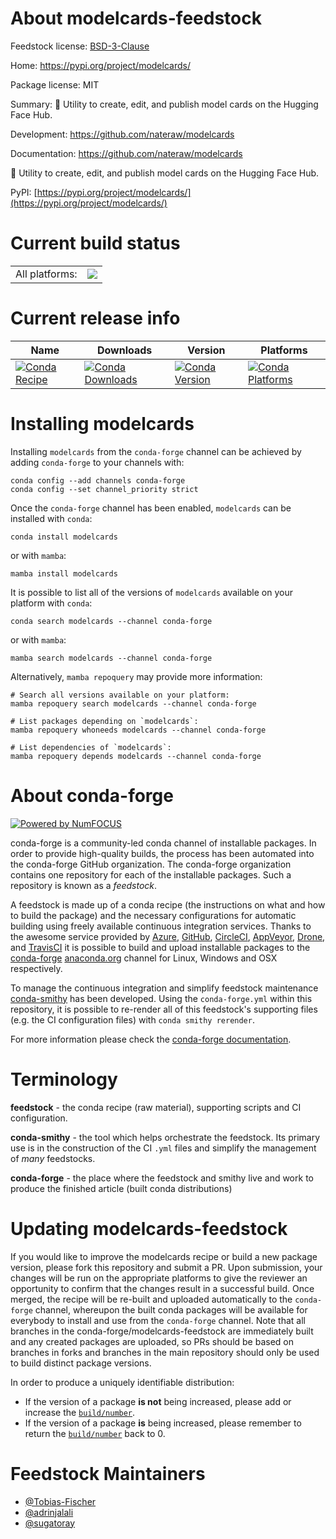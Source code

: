 About modelcards-feedstock
==========================

Feedstock license: [BSD-3-Clause](https://github.com/conda-forge/modelcards-feedstock/blob/main/LICENSE.txt)

Home: https://pypi.org/project/modelcards/

Package license: MIT

Summary: 📝 Utility to create, edit, and publish model cards on the Hugging Face Hub.

Development: https://github.com/nateraw/modelcards

Documentation: https://github.com/nateraw/modelcards

📝 Utility to create, edit, and publish model cards on the Hugging Face Hub.

PyPI: [https://pypi.org/project/modelcards/](https://pypi.org/project/modelcards/)


Current build status
====================


<table><tr><td>All platforms:</td>
    <td>
      <a href="https://dev.azure.com/conda-forge/feedstock-builds/_build/latest?definitionId=17715&branchName=main">
        <img src="https://dev.azure.com/conda-forge/feedstock-builds/_apis/build/status/modelcards-feedstock?branchName=main">
      </a>
    </td>
  </tr>
</table>

Current release info
====================

| Name | Downloads | Version | Platforms |
| --- | --- | --- | --- |
| [![Conda Recipe](https://img.shields.io/badge/recipe-modelcards-green.svg)](https://anaconda.org/conda-forge/modelcards) | [![Conda Downloads](https://img.shields.io/conda/dn/conda-forge/modelcards.svg)](https://anaconda.org/conda-forge/modelcards) | [![Conda Version](https://img.shields.io/conda/vn/conda-forge/modelcards.svg)](https://anaconda.org/conda-forge/modelcards) | [![Conda Platforms](https://img.shields.io/conda/pn/conda-forge/modelcards.svg)](https://anaconda.org/conda-forge/modelcards) |

Installing modelcards
=====================

Installing `modelcards` from the `conda-forge` channel can be achieved by adding `conda-forge` to your channels with:

```
conda config --add channels conda-forge
conda config --set channel_priority strict
```

Once the `conda-forge` channel has been enabled, `modelcards` can be installed with `conda`:

```
conda install modelcards
```

or with `mamba`:

```
mamba install modelcards
```

It is possible to list all of the versions of `modelcards` available on your platform with `conda`:

```
conda search modelcards --channel conda-forge
```

or with `mamba`:

```
mamba search modelcards --channel conda-forge
```

Alternatively, `mamba repoquery` may provide more information:

```
# Search all versions available on your platform:
mamba repoquery search modelcards --channel conda-forge

# List packages depending on `modelcards`:
mamba repoquery whoneeds modelcards --channel conda-forge

# List dependencies of `modelcards`:
mamba repoquery depends modelcards --channel conda-forge
```


About conda-forge
=================

[![Powered by
NumFOCUS](https://img.shields.io/badge/powered%20by-NumFOCUS-orange.svg?style=flat&colorA=E1523D&colorB=007D8A)](https://numfocus.org)

conda-forge is a community-led conda channel of installable packages.
In order to provide high-quality builds, the process has been automated into the
conda-forge GitHub organization. The conda-forge organization contains one repository
for each of the installable packages. Such a repository is known as a *feedstock*.

A feedstock is made up of a conda recipe (the instructions on what and how to build
the package) and the necessary configurations for automatic building using freely
available continuous integration services. Thanks to the awesome service provided by
[Azure](https://azure.microsoft.com/en-us/services/devops/), [GitHub](https://github.com/),
[CircleCI](https://circleci.com/), [AppVeyor](https://www.appveyor.com/),
[Drone](https://cloud.drone.io/welcome), and [TravisCI](https://travis-ci.com/)
it is possible to build and upload installable packages to the
[conda-forge](https://anaconda.org/conda-forge) [anaconda.org](https://anaconda.org/)
channel for Linux, Windows and OSX respectively.

To manage the continuous integration and simplify feedstock maintenance
[conda-smithy](https://github.com/conda-forge/conda-smithy) has been developed.
Using the ``conda-forge.yml`` within this repository, it is possible to re-render all of
this feedstock's supporting files (e.g. the CI configuration files) with ``conda smithy rerender``.

For more information please check the [conda-forge documentation](https://conda-forge.org/docs/).

Terminology
===========

**feedstock** - the conda recipe (raw material), supporting scripts and CI configuration.

**conda-smithy** - the tool which helps orchestrate the feedstock.
                   Its primary use is in the construction of the CI ``.yml`` files
                   and simplify the management of *many* feedstocks.

**conda-forge** - the place where the feedstock and smithy live and work to
                  produce the finished article (built conda distributions)


Updating modelcards-feedstock
=============================

If you would like to improve the modelcards recipe or build a new
package version, please fork this repository and submit a PR. Upon submission,
your changes will be run on the appropriate platforms to give the reviewer an
opportunity to confirm that the changes result in a successful build. Once
merged, the recipe will be re-built and uploaded automatically to the
`conda-forge` channel, whereupon the built conda packages will be available for
everybody to install and use from the `conda-forge` channel.
Note that all branches in the conda-forge/modelcards-feedstock are
immediately built and any created packages are uploaded, so PRs should be based
on branches in forks and branches in the main repository should only be used to
build distinct package versions.

In order to produce a uniquely identifiable distribution:
 * If the version of a package **is not** being increased, please add or increase
   the [``build/number``](https://docs.conda.io/projects/conda-build/en/latest/resources/define-metadata.html#build-number-and-string).
 * If the version of a package **is** being increased, please remember to return
   the [``build/number``](https://docs.conda.io/projects/conda-build/en/latest/resources/define-metadata.html#build-number-and-string)
   back to 0.

Feedstock Maintainers
=====================

* [@Tobias-Fischer](https://github.com/Tobias-Fischer/)
* [@adrinjalali](https://github.com/adrinjalali/)
* [@sugatoray](https://github.com/sugatoray/)

